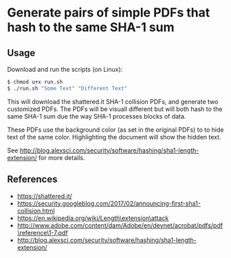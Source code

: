 # Generate pairs of simple PDFs that hash to the same SHA-1 sum

## Usage

Download and run the scripts (on Linux):

```bash
$ chmod u+x run.sh
$ ./run.sh "Some Text" "Different Text"
```

This will download the shattered.it SHA-1 collision PDFs, and generate two customized PDFs. The PDFs will be visuall different but will both hash to the same SHA-1 sum due the way SHA-1 processes blocks of data.

These PDFs use the background color (as set in the original PDFs) to to hide text of the same color. Highlighting the document will show the hidden text.

See http://blog.alexsci.com/security/software/hashing/sha1-length-extension/ for more details.

## References
* https://shattered.it/
* https://security.googleblog.com/2017/02/announcing-first-sha1-collision.html
* https://en.wikipedia.org/wiki/Length\extension\attack
* http://www.adobe.com/content/dam/Adobe/en/devnet/acrobat/pdfs/pdf\reference\1-7.pdf
* http://blog.alexsci.com/security/software/hashing/sha1-length-extension/

